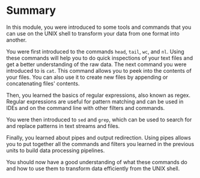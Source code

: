 # Summary

In this module, you were introduced to some tools and commands that you can use on the UNIX shell to transform your data from one format into another.

You were first introduced to the commands `head`, `tail`, `wc`, and `nl`. Using these commands will help you to do quick inspections of your text files and get a better understanding of the raw data. The next command you were introduced to is `cat`. This command allows you to peek into the contents of your files. You can also use it to create new files by appending or concatenating files' contents.

Then, you learned the basics of regular expressions, also known as regex. Regular expressions are useful for pattern matching and can be used in IDEs and on the command line with other filters and commands.

You were then introduced to `sed` and `grep`, which can be used to search for and replace patterns in text streams and files.

Finally, you learned about pipes and output redirection. Using pipes allows you to put together all the commands and filters you learned in the previous units to build data processing pipelines.

You should now have a good understanding of what these commands do and how to use them to transform data efficiently from the UNIX shell.